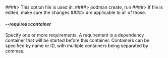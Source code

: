 ####> This option file is used in:
####> podman create, run
####> If file is edited, make sure the changes
####> are applicable to all of those.

#### **--requires**=_container_

Specify one or more requirements.
A requirement is a dependency container that will be started before this container.
Containers can be specified by name or ID, with multiple containers being separated by commas.
